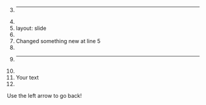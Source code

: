 3.	---
4.	
5.	layout: slide
6.	
7.	Changed something new at line 5
8.	
9.	---
10.	
11.	Your text
12.	
Use the left arrow to go back!
